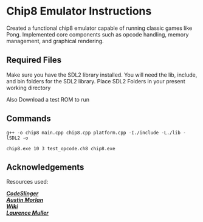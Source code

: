 # Chip8 Emulator Instructions

Created a functional chip8 emulator capable of running classic games like Pong. Implemented core components such as opcode handling, memory management, and graphical rendering.

## Required Files

Make sure you have the SDL2 library installed. You will need the lib, include, and bin folders for the SDL2 library. Place SDL2 Folders in your present working directory

Also Download a test ROM to run

## Commands

```
g++ -o chip8 main.cpp chip8.cpp platform.cpp -I./include -L./lib -lSDL2 -o

chip8.exe 10 3 test_opcode.ch8 chip8.exe
```

## Acknowledgements

Resources used:

**_[CodeSlinger](http://www.codeslinger.co.uk/pages/projects/chip8/examples.html)_**\
**_[Austin Morlan](https://austinmorlan.com/posts/chip8_emulator/#16-input-keys)_**\
**_[Wiki](https://en.wikipedia.org/wiki/CHIP-8)_**\
**_[Laurence Muller](https://multigesture.net/articles/how-to-write-an-emulator-chip-8-interpreter/)_**
